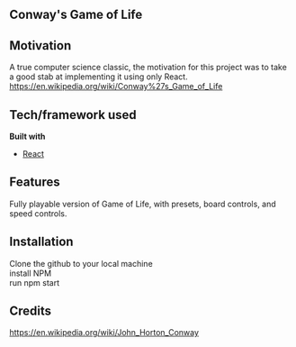 ## Conway's Game of Life

## Motivation
A true computer science classic, the motivation for this project was to take a good stab at implementing it using only React.
https://en.wikipedia.org/wiki/Conway%27s_Game_of_Life

## Tech/framework used
<b>Built with</b>
- [React](https://reactjs.org/)

## Features
Fully playable version of Game of Life, with presets, board controls, and speed controls. 

## Installation
Clone the github to your local machine\
install NPM\
run npm start

## Credits
https://en.wikipedia.org/wiki/John_Horton_Conway
